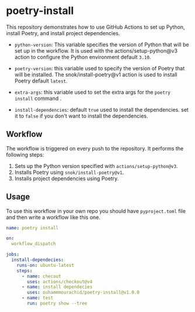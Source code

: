 # poetry-install

This repository demonstrates how to use GitHub Actions to set up Python, install Poetry, and install project dependencies.

- `python-version`: This variable specifies the version of Python that will be set up in the workflow. It is used with the actions/setup-python@v3 action to configure the Python environment default `3.10`.

- `poetry-version`: this variable used to specify the version of Poetry that will be installed. The snok/install-poetry@v1 action is used to install Poetry default `latest`.

- `extra-args`: this variable used to set the extra args for the `poetry install` command .

- `install-dependencies`: default `true` used to install the dependencies. set it to `false` if you don't want to install the dependencies.

## Workflow

The workflow is triggered on every push to the repository. It performs the following steps:

1. Sets up the Python version specified with `actions/setup-python@v3`.
2. Installs Poetry using `snok/install-poetry@v1`.
3. Installs project dependencies using Poetry.

## Usage

To use this workflow in your own repo you should have `pyproject.toml` file and then write a workflow like this one.

```yml
name: poetry install

on:
  workflow_dispatch

jobs:
  install-dependecies:
    runs-on: ubuntu-latest
    steps:
      - name: checout
        uses: actions/checkout@v4
      - name: install dependecies
        uses: ouhammmourachid/poetry-install@v1.0.0
      - name: test
        run: poetry show --tree

```
